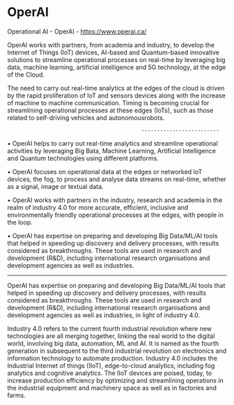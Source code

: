 # OperAI
Operational AI - OperAI - https://www.operai.ca/

OperAI works with partners, from academia and industry, to develop the Internet of Things (IoT) devices, AI-based and Quantum-based innovative solutions to streamline operational processes on real-time by leveraging big data, machine learning, artificial intelligence and 5G technology, at the edge of the Cloud. 

The need to carry out real-time analytics at the edges of the cloud is driven by the rapid proliferation of IoT and sensors devices along with the increase of machine to machine communication. Timing is becoming crucial  for streamlining operational processes at these edges (IoTs), such as those related to self-driving vehicles and autonomous ​robots.

                                               -------------------------
                                               
•	OperAI helps to carry out real-time analytics and streamline operational activities by leveraging Big Bata, Machine Learning, Artificial Intelligence and Quantum technologies using different platforms. 

•	OperAI focuses on operational data at the edges or networked IoT devices, the fog, to process and analyse data streams on real-time, whether as a signal, image or textual data.  

•	OperAI works with partners in the industry, research and academia in the realm of industry 4.0 for more accurate, efficient, inclusive and environmentally friendly operational processes at the edges, with people in the loop.

•	OperAI has expertise on preparing and developing Big Data/ML/AI tools that helped in speeding up discovery and delivery processes, with results considered as breakthroughs. These tools are used in research and development (R&D), including international research organisations and development agencies as well as industries.

-------------------------

OperAI has expertise on preparing and developing Big Data/ML/AI tools that helped in speeding up discovery and delivery processes, with results considered as breakthroughs. These tools are used in research and development (R&D), including international research organisations and development agencies as well as industries, in light of industry 4.0.

Industry 4.0 refers to the current fourth industrial revolution where new technologies are all merging together, linking the real world to the digital world, involving big data, automation, ML and AI. It is named as the fourth generation in subsequent to the third industrial revolution on electronics and information technology to automate production. Industry 4.0 includes the Industrial Internet of things (IIoT), edge-to-cloud analytics, including fog analytics and cognitive analytics. The IIoT devices are poised, today, to increase production efficiency by optimizing and streamlining operations in the industrial equipment and machinery space as well as in factories and farms. 

